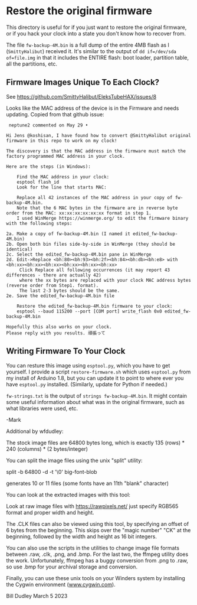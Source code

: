 # Restore the original firmware
This directory is useful for if you just want to restore the original firmware, 
or if you hack your clock into a state you don't know how to recover from.

The file `fw-backup-4M.bin` is a full dump of the entire 4MB flash as I 
(`SmittyHalibut`) received it.  It's similar to the output of `dd if=/dev/sda of=file.img`
in that it includes the ENTIRE flash: boot loader, partition table, all the partitions, etc.

## Firmware Images Unique To Each Clock?
See https://github.com/SmittyHalibut/EleksTubeHAX/issues/8

Looks like the MAC address of the device is in the Firmware and needs updating.  Copied
from that github issue:
```
 neptune2 commented on May 29 •

Hi Jens @koshisan, I have found how to convert @SmittyHalibut original firmware in this repo to work on my clock!

The discovery is that the MAC address in the firmware must match the factory programmed MAC address in your clock.

Here are the steps (in Windows):

    Find the MAC address in your clock:
    esptool flash_id
    Look for the line that starts MAC:

    Replace all 42 instances of the MAC address in your copy of fw-backup-4M.bin.
    Note that the 6 MAC bytes in the firmware are in reverse byte order from the MAC: xx:xx:xx:xx:xx:xx format in step 1.
    I used WinMerge https://winmerge.org/ to edit the firmware binary with the following steps:

2a. Make a copy of fw-backup-4M.bin (I named it edited_fw-backup-4M.bin)
2b. Open both bin files side-by-side in WinMerge (they should be identical)
2c. Select the edited_fw-backup-4M.bin pane in WinMerge
2d. Edit->Replace <bh:80><bh:93><bh:2f><bh:84><bh:db><bh:e8> with <bh:xx><bh:xx><bh:xx><bh:xx><bh:xx><bh:xx>
     Click Replace all following occurrences (it may report 43 differences - there are actually 42)
     where the xx bytes are replaced with your clock MAC address bytes (reverse order from Step1. format). 
     The last 2-3 bytes should be the same.
2e. Save the edited_fw-backup-4M.bin file

    Restore the edited_fw-backup-4M.bin firmware to your clock:
    esptool --baud 115200 --port [COM port] write_flash 0x0 edited_fw-backup-4M.bin

Hopefully this also works on your clock.
Please reply with you results. 頑張って
```

## Writing Firmware To Your Clock
You can resture this image using `esptool.py`, which you have to get yourself.  I provide
a script `restore-firmware.sh` which uses `esptool.py` from my install of Arduino 1.8, 
but you can update it to point to where ever you have `esptool.py` installed.  (Similarly,
update for Python if needed.)

`fw-strings.txt` is the output of `strings fw-backup-4M.bin`. It might contain some useful
information about what was in the original firmware, such as what libraries were used, etc.

-Mark

Additional by wfdudley:

The stock image files are 64800 bytes long, which is
exactly 135 (rows) * 240 (columns) * (2 bytes/integer)

You can split the image files using the unix "split" utility:

split -b 64800 -d -t '\0' big-font-blob

generates 10 or 11 files (some fonts have an 11th "blank" character)

You can look at the extracted images with this tool:

Look at raw image files with https://rawpixels.net/
just specify RGB565 format and proper width and height.

The .CLK files can also be viewed using this tool, by specifying
an offset of 6 bytes from the beginning.  This skips over the
"magic number" "CK" at the beginning, followed by the width and height
as 16 bit integers.

You can also use the scripts in the utilities to change image file
formats between .raw, .clk, .png, and .bmp.  For the last two,
the ffmpeg utility does the work.  Unfortunately, ffmpeg has
a buggy conversion from .png to .raw, so use .bmp for your
archival storage and conversion.

Finally, you can use these unix tools on your Winders system by installing
the Cygwin environment (www.cygwin.com).

Bill Dudley
March 5 2023
